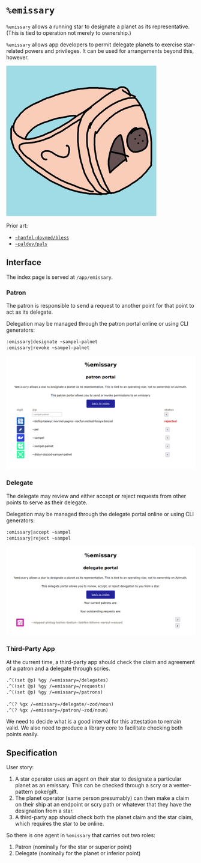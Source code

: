 #   `%emissary`

`%emissary` allows a running star to designate a planet as its representative.  (This is tied to operation not merely to ownership.)

`%emissary` allows app developers to permit delegate planets to exercise star-related powers and privileges.  It can be used for arrangements beyond this, however.

![](https://raw.githubusercontent.com/sigilante/emissary/master/img/emissary-icon.png)

Prior art:

- [`~hanfel-dovned/bless`](https://github.com/hanfel-dovned/Bless)
- [`~paldev/pals`](https://github.com/fang-/suite/)


##  Interface

The index page is served at `/app/emissary`.

### Patron

The patron is responsible to send a request to another point for that point to act as its delegate.

Delegation may be managed through the patron portal online or using CLI generators:

```hoon
:emissary|designate ~sampel-palnet
:emissary|revoke ~sampel-palnet
```

![](./img/screenshot-patron.png)

### Delegate

The delegate may review and either accept or reject requests from other points to serve as their delegate.

Delegation may be managed through the delegate portal online or using CLI generators:

```hoon
:emissary|accept ~sampel
:emissary|reject ~sampel
```

![](./img/screenshot-delegate.png)

### Third-Party App

At the current time, a third-party app should check the claim and agreement of a patron and a delegate through scries.

```hoon
.^((set @p) %gy /=emissary=/delegates)
.^((set @p) %gy /=emissary=/requests)
.^((set @p) %gy /=emissary=/patrons)

.^(? %gx /=emissary=/delegate/~zod/noun)
.^(? %gx /=emissary=/patron/~zod/noun)
```

We need to decide what is a good interval for this attestation to remain valid.  We also need to produce a library core to facilitate checking both points easily.


##  Specification

User story:

1. A star operator uses an agent on their star to designate a particular planet as an emissary.  This can be checked through a scry or a venter-pattern poke/gift.
2. The planet operator (same person presumably) can then make a claim on their ship at an endpoint or scry path or whatever that they have the designation from a star.
3. A third-party app should check both the planet claim and the star claim, which requires the star to be online.

So there is one agent in `%emissary` that carries out two roles:

1. Patron (nominally for the star or superior point)
2. Delegate (nominally for the planet or inferior point)
